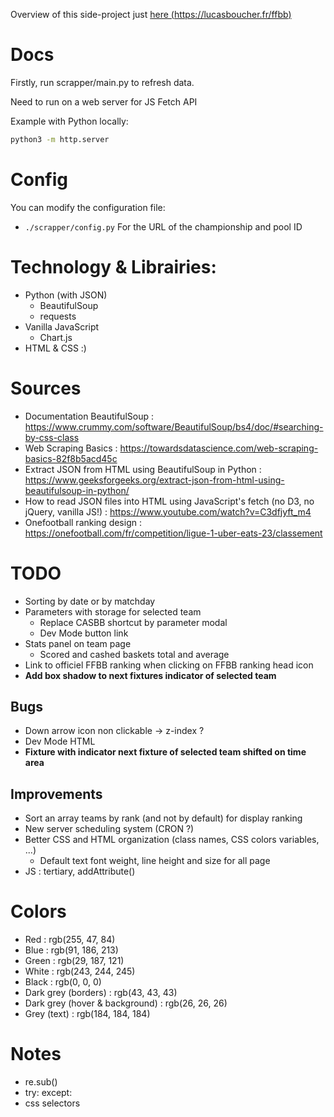 Overview of this side-project just [here (https://lucasboucher.fr/ffbb)](https://lucasboucher.fr/ffbb/)


# Docs
Firstly, run scrapper/main.py to refresh data.

Need to run on a web server for JS Fetch API

Example with Python locally:
```bash
python3 -m http.server
```

# Config
You can modify the configuration file:
- `./scrapper/config.py` For the URL of the championship and pool ID

# Technology & Librairies:
- Python (with JSON)
    - BeautifulSoup
    - requests
- Vanilla JavaScript
    - Chart.js
- HTML & CSS :)

# Sources
- Documentation BeautifulSoup : https://www.crummy.com/software/BeautifulSoup/bs4/doc/#searching-by-css-class
- Web Scraping Basics : https://towardsdatascience.com/web-scraping-basics-82f8b5acd45c 
- Extract JSON from HTML using BeautifulSoup in Python : https://www.geeksforgeeks.org/extract-json-from-html-using-beautifulsoup-in-python/
- How to read JSON files into HTML using JavaScript's fetch (no D3, no jQuery, vanilla JS!) : https://www.youtube.com/watch?v=C3dfjyft_m4 
- Onefootball ranking design : https://onefootball.com/fr/competition/ligue-1-uber-eats-23/classement

# TODO
- Sorting by date or by matchday
- Parameters with storage for selected team
    - Replace CASBB shortcut by parameter modal
    - Dev Mode button link
- Stats panel on team page
    - Scored and cashed baskets total and average
- Link to officiel FFBB ranking when clicking on FFBB ranking head icon
- **Add box shadow to next fixtures indicator of selected team**

## Bugs
- Down arrow icon non clickable -> z-index ? 
- Dev Mode HTML
- **Fixture with indicator next fixture of selected team shifted on time area**

## Improvements
- Sort an array teams by rank (and not by default) for display ranking
- New server scheduling system (CRON ?)
- Better CSS and HTML organization (class names, CSS colors variables, ...)
    - Default text font weight, line height and size for all page
- JS : tertiary, addAttribute()

# Colors
- Red : rgb(255, 47, 84)
- Blue : rgb(91, 186, 213)
- Green : rgb(29, 187, 121)
- White : rgb(243, 244, 245)
- Black : rgb(0, 0, 0)
- Dark grey (borders) : rgb(43, 43, 43)
- Dark grey (hover & background) : rgb(26, 26, 26)
- Grey (text) : rgb(184, 184, 184)

# Notes
- re.sub()
- try: except:
- css selectors